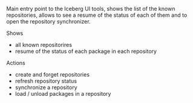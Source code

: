 Main entry point to the Iceberg UI tools, shows the list of the known repositories, allows to see a resume of the status of each of them and to open the repository synchronizer.Shows- all known repositorires- resume of the status of each package in each repositoryActions - create and forget repositories- refresh repository status- synchronize a repository- load / unload packages in a repository